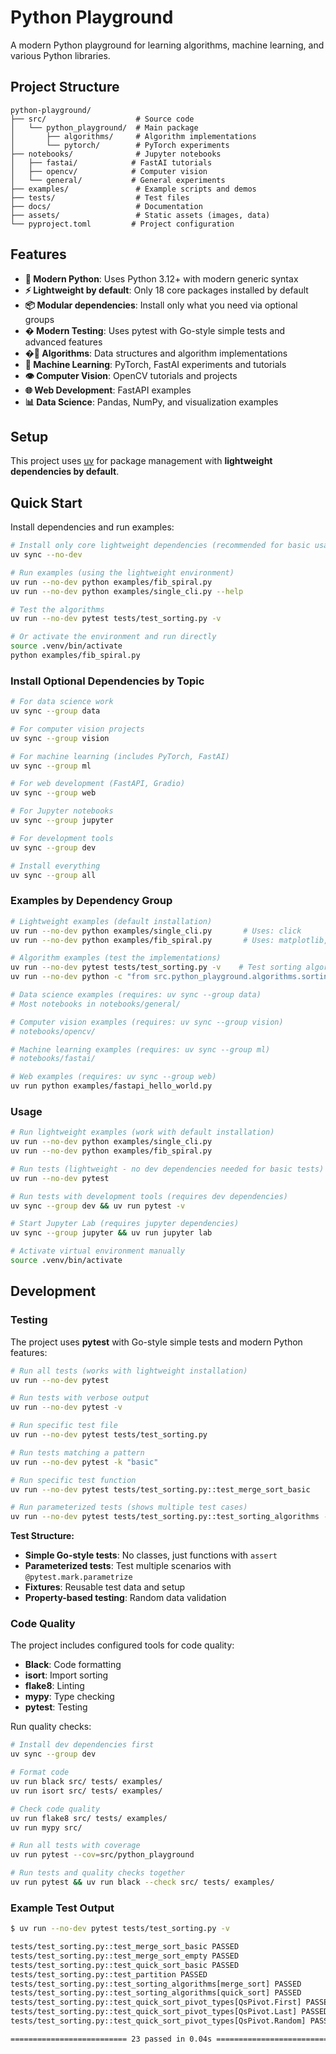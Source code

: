 # Python Playground

A modern Python playground for learning algorithms, machine learning, and various Python libraries.

## Project Structure

```
python-playground/
├── src/                    # Source code
│   └── python_playground/  # Main package
│       ├── algorithms/     # Algorithm implementations
│       └── pytorch/        # PyTorch experiments
├── notebooks/              # Jupyter notebooks
│   ├── fastai/            # FastAI tutorials
│   ├── opencv/            # Computer vision
│   └── general/           # General experiments
├── examples/               # Example scripts and demos
├── tests/                  # Test files
├── docs/                   # Documentation
├── assets/                 # Static assets (images, data)
└── pyproject.toml         # Project configuration
```

## Features

- **🐍 Modern Python**: Uses Python 3.12+ with modern generic syntax
- **⚡ Lightweight by default**: Only 18 core packages installed by default
- **📦 Modular dependencies**: Install only what you need via optional groups
- **� Modern Testing**: Uses pytest with Go-style simple tests and advanced features
- **�🧮 Algorithms**: Data structures and algorithm implementations
- **🤖 Machine Learning**: PyTorch, FastAI experiments and tutorials
- **👁️ Computer Vision**: OpenCV tutorials and projects
- **🌐 Web Development**: FastAPI examples
- **📊 Data Science**: Pandas, NumPy, and visualization examples

## Setup

This project uses [uv](https://github.com/astral-sh/uv) for package management with **lightweight dependencies by default**.

## Quick Start

Install dependencies and run examples:

```bash
# Install only core lightweight dependencies (recommended for basic usage)
uv sync --no-dev

# Run examples (using the lightweight environment)
uv run --no-dev python examples/fib_spiral.py
uv run --no-dev python examples/single_cli.py --help

# Test the algorithms
uv run --no-dev pytest tests/test_sorting.py -v

# Or activate the environment and run directly
source .venv/bin/activate
python examples/fib_spiral.py
```

### Install Optional Dependencies by Topic

```bash
# For data science work
uv sync --group data

# For computer vision projects
uv sync --group vision

# For machine learning (includes PyTorch, FastAI)
uv sync --group ml

# For web development (FastAPI, Gradio)
uv sync --group web

# For Jupyter notebooks
uv sync --group jupyter

# For development tools
uv sync --group dev

# Install everything
uv sync --group all
```

### Examples by Dependency Group

```bash
# Lightweight examples (default installation)
uv run --no-dev python examples/single_cli.py       # Uses: click
uv run --no-dev python examples/fib_spiral.py       # Uses: matplotlib, numpy

# Algorithm examples (test the implementations)
uv run --no-dev pytest tests/test_sorting.py -v    # Test sorting algorithms
uv run --no-dev python -c "from src.python_playground.algorithms.sorting import merge_sort; arr=[3,1,4,1,5]; merge_sort(arr); print(arr)"

# Data science examples (requires: uv sync --group data)
# Most notebooks in notebooks/general/

# Computer vision examples (requires: uv sync --group vision)
# notebooks/opencv/

# Machine learning examples (requires: uv sync --group ml)
# notebooks/fastai/

# Web examples (requires: uv sync --group web)
uv run python examples/fastapi_hello_world.py
```

### Usage

```bash
# Run lightweight examples (work with default installation)
uv run --no-dev python examples/single_cli.py
uv run --no-dev python examples/fib_spiral.py

# Run tests (lightweight - no dev dependencies needed for basic tests)
uv run --no-dev pytest

# Run tests with development tools (requires dev dependencies)
uv sync --group dev && uv run pytest -v

# Start Jupyter Lab (requires jupyter dependencies)
uv sync --group jupyter && uv run jupyter lab

# Activate virtual environment manually
source .venv/bin/activate
```

## Development

### Testing

The project uses **pytest** with Go-style simple tests and modern Python features:

```bash
# Run all tests (works with lightweight installation)
uv run --no-dev pytest

# Run tests with verbose output
uv run --no-dev pytest -v

# Run specific test file
uv run --no-dev pytest tests/test_sorting.py

# Run tests matching a pattern
uv run --no-dev pytest -k "basic"

# Run specific test function
uv run --no-dev pytest tests/test_sorting.py::test_merge_sort_basic

# Run parameterized tests (shows multiple test cases)
uv run --no-dev pytest tests/test_sorting.py::test_sorting_algorithms -v
```

**Test Structure:**

- **Simple Go-style tests**: No classes, just functions with `assert`
- **Parameterized tests**: Test multiple scenarios with `@pytest.mark.parametrize`
- **Fixtures**: Reusable test data and setup
- **Property-based testing**: Random data validation

### Code Quality

The project includes configured tools for code quality:

- **Black**: Code formatting
- **isort**: Import sorting
- **flake8**: Linting
- **mypy**: Type checking
- **pytest**: Testing

Run quality checks:

```bash
# Install dev dependencies first
uv sync --group dev

# Format code
uv run black src/ tests/ examples/
uv run isort src/ tests/ examples/

# Check code quality
uv run flake8 src/ tests/ examples/
uv run mypy src/

# Run all tests with coverage
uv run pytest --cov=src/python_playground

# Run tests and quality checks together
uv run pytest && uv run black --check src/ tests/ examples/
```

### Example Test Output

```bash
$ uv run --no-dev pytest tests/test_sorting.py -v

tests/test_sorting.py::test_merge_sort_basic PASSED
tests/test_sorting.py::test_merge_sort_empty PASSED
tests/test_sorting.py::test_quick_sort_basic PASSED
tests/test_sorting.py::test_partition PASSED
tests/test_sorting.py::test_sorting_algorithms[merge_sort] PASSED
tests/test_sorting.py::test_sorting_algorithms[quick_sort] PASSED
tests/test_sorting.py::test_quick_sort_pivot_types[QsPivot.First] PASSED
tests/test_sorting.py::test_quick_sort_pivot_types[QsPivot.Last] PASSED
tests/test_sorting.py::test_quick_sort_pivot_types[QsPivot.Random] PASSED

========================== 23 passed in 0.04s ==========================
```
